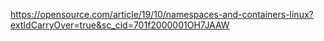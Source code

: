 https://opensource.com/article/19/10/namespaces-and-containers-linux?extIdCarryOver=true&sc_cid=701f2000001OH7JAAW
